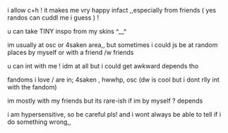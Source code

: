 i allow c+h ! it makes me vry happy infact ,,especially from friends ( yes randos can cuddl me i guess ) !

u can take TINY inspo from my skins ^__^

im usually at osc or 4saken area,, but sometimes i could js be at random places by myself or with a friend /w friends

u can int with me ! idm at all but i could get awkward depends tho

fandoms i love / are in; 4saken , hwwhp, osc (dw is cool but i dont rlly int with the fandom)

im mostly with my friends but its rare-ish if im by myself ? depends

i am hypersensitive, so be careful pls! and i wont always be able to tell if i do something wrong,,
<!--
**AMA-ZOOK/AMA-ZOOK** is a ✨ _special_ ✨ repository because its `README.md` (this file) appears on your GitHub profile.

Here are some ideas to get you started:

- 🔭 I’m currently working on ...
- 🌱 I’m currently learning ...
- 👯 I’m looking to collaborate on ...
- 🤔 I’m looking for help with ...
- 💬 Ask me about ...
- 📫 How to reach me: ...
- 😄 Pronouns: ...
- ⚡ Fun fact: ...
-->
